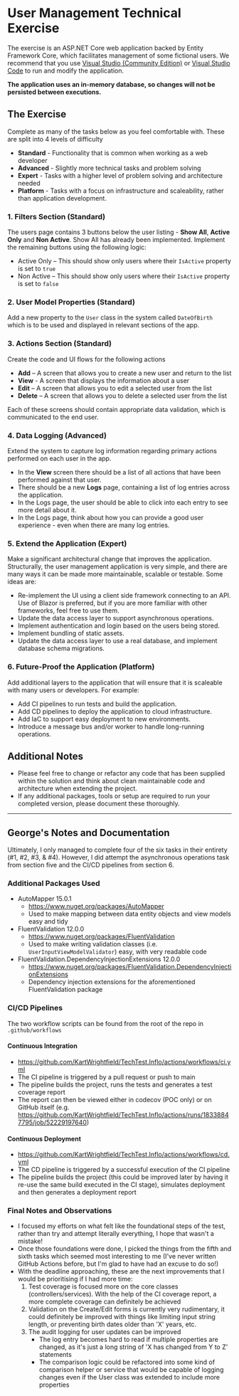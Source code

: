 # User Management Technical Exercise

The exercise is an ASP.NET Core web application backed by Entity Framework Core, which facilitates management of some fictional users.
We recommend that you use [Visual Studio (Community Edition)](https://visualstudio.microsoft.com/downloads) or [Visual Studio Code](https://code.visualstudio.com/Download) to run and modify the application.

**The application uses an in-memory database, so changes will not be persisted between executions.**

## The Exercise
Complete as many of the tasks below as you feel comfortable with. These are split into 4 levels of difficulty
* **Standard** - Functionality that is common when working as a web developer
* **Advanced** - Slightly more technical tasks and problem solving
* **Expert** - Tasks with a higher level of problem solving and architecture needed
* **Platform** - Tasks with a focus on infrastructure and scaleability, rather than application development.

### 1. Filters Section (Standard)

The users page contains 3 buttons below the user listing - **Show All**, **Active Only** and **Non Active**. Show All has already been implemented. Implement the remaining buttons using the following logic:
* Active Only – This should show only users where their `IsActive` property is set to `true`
* Non Active – This should show only users where their `IsActive` property is set to `false`

### 2. User Model Properties (Standard)

Add a new property to the `User` class in the system called `DateOfBirth` which is to be used and displayed in relevant sections of the app.

### 3. Actions Section (Standard)

Create the code and UI flows for the following actions
* **Add** – A screen that allows you to create a new user and return to the list
* **View** - A screen that displays the information about a user
* **Edit** – A screen that allows you to edit a selected user from the list
* **Delete** – A screen that allows you to delete a selected user from the list

Each of these screens should contain appropriate data validation, which is communicated to the end user.

### 4. Data Logging (Advanced)

Extend the system to capture log information regarding primary actions performed on each user in the app.
* In the **View** screen there should be a list of all actions that have been performed against that user.
* There should be a new **Logs** page, containing a list of log entries across the application.
* In the Logs page, the user should be able to click into each entry to see more detail about it.
* In the Logs page, think about how you can provide a good user experience - even when there are many log entries.

### 5. Extend the Application (Expert)

Make a significant architectural change that improves the application.
Structurally, the user management application is very simple, and there are many ways it can be made more maintainable, scalable or testable.
Some ideas are:
* Re-implement the UI using a client side framework connecting to an API. Use of Blazor is preferred, but if you are more familiar with other frameworks, feel free to use them.
* Update the data access layer to support asynchronous operations.
* Implement authentication and login based on the users being stored.
* Implement bundling of static assets.
* Update the data access layer to use a real database, and implement database schema migrations.

### 6. Future-Proof the Application (Platform)

Add additional layers to the application that will ensure that it is scaleable with many users or developers. For example:
* Add CI pipelines to run tests and build the application.
* Add CD pipelines to deploy the application to cloud infrastructure.
* Add IaC to support easy deployment to new environments.
* Introduce a message bus and/or worker to handle long-running operations.

## Additional Notes

* Please feel free to change or refactor any code that has been supplied within the solution and think about clean maintainable code and architecture when extending the project.
* If any additional packages, tools or setup are required to run your completed version, please document these thoroughly.

---
## George's Notes and Documentation

Ultimately, I only managed to complete four of the six tasks in their entirety (#1, #2, #3, & #4). However, I did attempt the asynchronous operations task from section five and the CI/CD pipelines from section 6.

### Additional Packages Used

- AutoMapper 15.0.1
  - https://www.nuget.org/packages/AutoMapper
  - Used to make mapping between data entity objects and view models easy and tidy
- FluentValidation 12.0.0
  - https://www.nuget.org/packages/FluentValidation
  - Used to make writing validation classes (i.e. `UserInputViewModelValidator`) easy, with very readable code
- FluentValidation.DependencyInjectionExtensions 12.0.0
  - https://www.nuget.org/packages/FluentValidation.DependencyInjectionExtensions
  - Dependency injection extensions for the aforementioned FluentValidation package

### CI/CD Pipelines
The two workflow scripts can be found from the root of the repo in `.github/workflows`

#### Continuous Integration
- https://github.com/KartWrightfield/TechTest.Inflo/actions/workflows/ci.yml
- The CI pipeline is triggered by a pull request or push to main
- The pipeline builds the project, runs the tests and generates a test coverage report
- The report can then be viewed either in codecov (POC only) or on GitHub itself (e.g. https://github.com/KartWrightfield/TechTest.Inflo/actions/runs/18338847795/job/52229197640)

#### Continuous Deployment
- https://github.com/KartWrightfield/TechTest.Inflo/actions/workflows/cd.yml
- The CD pipeline is triggered by a successful execution of the CI pipeline
- The pipeline builds the project (this could be improved later by having it re-use the same build executed in the CI stage), simulates deployment and then generates a deployment report

### Final Notes and Observations

- I focused my efforts on what felt like the foundational steps of the test, rather than try and attempt literally everything, I hope that wasn't a mistake!
- Once those foundations were done, I picked the things from the fifth and sixth tasks which seemed most interesting to me (I've never written GitHub Actions before, but I'm glad to have had an excuse to do so!)
- With the deadline approaching, these are the next improvements that I would be prioritising if I had more time:
  1. Test coverage is focused more on the core classes (controllers/services). With the help of the CI coverage report, a more complete coverage can definitely be achieved
  2. Validation on the Create/Edit forms is currently very rudimentary, it could definitely be improved with things like limiting input string length, or preventing birth dates older than 'X' years, etc.
  3. The audit logging for user updates can be improved
     - The log entry becomes hard to read if multiple properties are changed, as it's just a long string of 'X has changed from Y to Z' statements
     - The comparison logic could be refactored into some kind of comparison helper or service that would be capable of logging changes even if the User class was extended to include more properties
